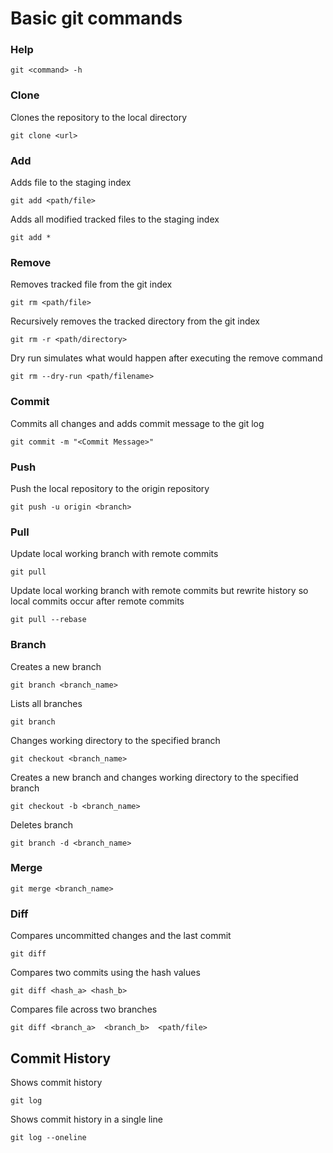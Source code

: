 # Basic git commands

### Help

    git <command> -h

### Clone

Clones the repository to the local directory

    git clone <url>

### Add

Adds file to the staging index

    git add <path/file>

Adds all modified tracked files to the staging index

    git add *

### Remove

Removes tracked file from the git index

    git rm <path/file>

Recursively removes the tracked directory from the git index

    git rm -r <path/directory>

Dry run simulates what would happen after executing the  remove command

    git rm --dry-run <path/filename>

### Commit

Commits all changes and adds commit message to the git log

    git commit -m "<Commit Message>"

### Push

Push the local repository to the origin repository

    git push -u origin <branch>

### Pull

Update local working branch with remote commits

    git pull

Update local working branch with remote commits but rewrite history so local commits occur after remote commits

    git pull --rebase

### Branch

Creates a new branch

    git branch <branch_name>

Lists all branches

    git branch

Changes working directory to the specified branch

    git checkout <branch_name>

Creates a new branch and changes working directory to the specified branch

    git checkout -b <branch_name>

Deletes branch

    git branch -d <branch_name>

### Merge

    git merge <branch_name>

### Diff

Compares uncommitted changes and the last commit

    git diff

Compares two commits using the hash values

    git diff <hash_a> <hash_b>

Compares file across two branches

    git diff <branch_a>  <branch_b>  <path/file>

## Commit History

Shows commit history

    git log

Shows commit history in a single line

    git log --oneline